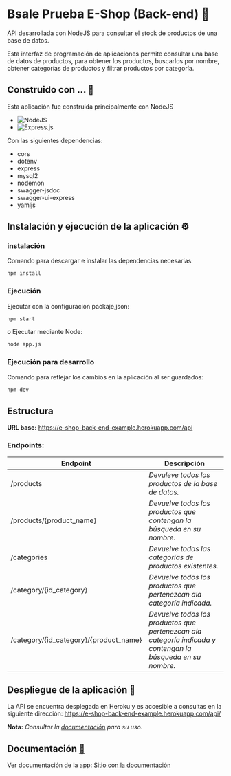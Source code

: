# Bsale Prueba E-Shop (Back-end) 🛒
API desarrollada con NodeJS para consultar el stock de productos de una base de datos.

Esta interfaz de programación de aplicaciones permite consultar una base de datos de productos, para obtener los productos, buscarlos por nombre, obtener categorías de productos y filtrar productos por categoría.

## Construido con ... 🔧
Esta aplicación fue construida principalmente con NodeJS 
* ![NodeJS](https://img.shields.io/badge/node.js-6DA55F?style=for-the-badge&logo=node.js&logoColor=white)
* ![Express.js](https://img.shields.io/badge/express.js-%23404d59.svg?style=for-the-badge&logo=express&logoColor=%2361DAFB)

Con las siguientes dependencias:
* cors
* dotenv
* express
* mysql2
* nodemon
* swagger-jsdoc
* swagger-ui-express
* yamljs
## Instalación y ejecución de la aplicación ⚙
### instalación
Comando para descargar e instalar las dependencias necesarias:
```bash
npm install
```
### Ejecución
Ejecutar con la configuración packaje,json:
```bash
npm start
```
o
Ejecutar mediante Node:
```bash
node app.js
```
### Ejecución para desarrollo
Comando para reflejar los cambios en la aplicación al ser guardados:
```bash
npm dev
```
## Estructura 
**URL base:**
https://e-shop-back-end-example.herokuapp.com/api
### **Endpoints:**
| Endpoint | Descripción |
| -- | -- |
| /products | *Devuleve todos los productos de la base de datos.* |
| /products/{product_name} | *Devuelve todos los productos que contengan la búsqueda en su nombre.* |
| /categories | *Devuelve todas las categorías de productos existentes.* |
| /category/{id_category} | *Devuelve todos los productos que pertenezcan ala categoría indicada.* |
| /category/{id_category}/{product_name} | *Devuelve todos los productos que pertenezcan ala categoría indicada y contengan la búsqueda en su nombre.* |

## Despliegue de la aplicación 🚀
La API se encuentra desplegada en Heroku y es accesible a consultas en la siguiente dirección:
https://e-shop-back-end-example.herokuapp.com/api/

**Nota:** *Consultar la [documentación](https://e-shop-back-end-example.herokuapp.com/api-doc/) para su uso.*
## Documentación [📕](https://e-shop-back-end-example.herokuapp.com/api-doc/)
Ver documentación de la app:
[Sitio con la documentación](https://e-shop-back-end-example.herokuapp.com/api-doc/)